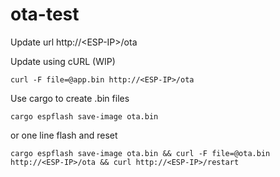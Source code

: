 # ota-test

Update url http://\<ESP-IP\>/ota

Update using cURL (WIP)

```curl -F file=@app.bin http://<ESP-IP>/ota```

Use cargo to create .bin files 

```cargo espflash save-image ota.bin```

or one line flash and reset

```cargo espflash save-image ota.bin && curl -F file=@ota.bin http://<ESP-IP>/ota && curl http://<ESP-IP>/restart```
